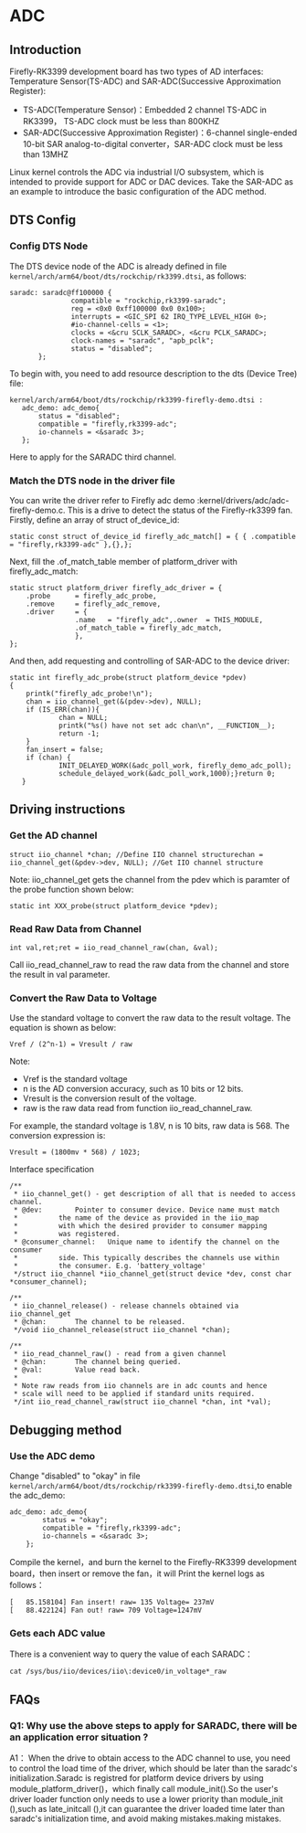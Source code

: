 # ADC
## Introduction

Firefly-RK3399 development board has two types of AD interfaces: Temperature Sensor(TS-ADC) and SAR-ADC(Successive Approximation Register):

* TS-ADC(Temperature Sensor)：Embedded 2 channel TS-ADC in RK3399， TS-ADC clock must be less than 800KHZ
* SAR-ADC(Successive Approximation Register)：6-channel single-ended 10-bit SAR analog-to-digital converter，SAR-ADC clock must be less than 13MHZ

Linux kernel controls the ADC via industrial I/O subsystem, which is intended to provide support for ADC or DAC devices. Take the SAR-ADC as an example to introduce the basic configuration of the ADC method.
## DTS Config
### Config DTS Node

The DTS device node of the ADC is already defined in file `kernel/arch/arm64/boot/dts/rockchip/rk3399.dtsi`, as follows:
```
saradc: saradc@ff100000 {
               compatible = "rockchip,rk3399-saradc";
               reg = <0x0 0xff100000 0x0 0x100>;
               interrupts = <GIC_SPI 62 IRQ_TYPE_LEVEL_HIGH 0>;
               #io-channel-cells = <1>;
               clocks = <&cru SCLK_SARADC>, <&cru PCLK_SARADC>;
               clock-names = "saradc", "apb_pclk";
               status = "disabled";
       };
```
To begin with, you need to add resource description to the dts (Device Tree) file:
```
kernel/arch/arm64/boot/dts/rockchip/rk3399-firefly-demo.dtsi :
   adc_demo: adc_demo{
       status = "disabled";
       compatible = "firefly,rk3399-adc";
       io-channels = <&saradc 3>;
   };
```
Here to apply for the SARADC third channel.
### Match the DTS node in the driver file

You can write the driver refer to Firefly adc demo :kernel/drivers/adc/adc-firefly-demo.c. This is a drive to detect the status of the Firefly-rk3399 fan. Firstly, define an array of struct of_device_id:
```
static const struct of_device_id firefly_adc_match[] = { { .compatible = "firefly,rk3399-adc" },{},};
```
Next, fill the .of_match_table member of platform_driver with  firefly_adc_match:
```
static struct platform_driver firefly_adc_driver = { 
    .probe      = firefly_adc_probe,
    .remove     = firefly_adc_remove,
    .driver     = { 
    			.name   = "firefly_adc",.owner  = THIS_MODULE,
    			.of_match_table = firefly_adc_match,
                },
};
```
And then, add requesting and controlling of SAR-ADC to the device driver:
```
static int firefly_adc_probe(struct platform_device *pdev)
{
	printk("firefly_adc_probe!\n");
    chan = iio_channel_get(&(pdev->dev), NULL);
    if (IS_ERR(chan)){
			chan = NULL;
			printk("%s() have not set adc chan\n", __FUNCTION__);
            return -1;
	}
    fan_insert = false;
    if (chan) {
			INIT_DELAYED_WORK(&adc_poll_work, firefly_demo_adc_poll);
			schedule_delayed_work(&adc_poll_work,1000);}return 0;
   }
```
## Driving instructions
### Get the AD channel
```
struct iio_channel *chan; //Define IIO channel structurechan = iio_channel_get(&pdev->dev, NULL); //Get IIO channel structure
```
Note: iio_channel_get gets the channel from the pdev which is paramter of the probe function shown below:
```
static int XXX_probe(struct platform_device *pdev);
```
### Read Raw Data from Channel
```
int val,ret;ret = iio_read_channel_raw(chan, &val);
```
Call iio_read_channel_raw to read the raw data from the channel and store the result in val parameter.
### Convert the Raw Data to Voltage
Use the standard voltage to convert the raw data to the result voltage. The equation is shown as below:
```
Vref / (2^n-1) = Vresult / raw
```
Note:
* Vref is the standard voltage
* n is the AD conversion accuracy, such as 10 bits or 12 bits.
* Vresult is the conversion result of the voltage.
* raw is the raw data read from function iio_read_channel_raw.

For example, the standard voltage is 1.8V, n is 10 bits, raw data is 568. The conversion expression is:
```
Vresult = (1800mv * 568) / 1023;
```
Interface specification
```
/**
 * iio_channel_get() - get description of all that is needed to access channel.
 * @dev:        Pointer to consumer device. Device name must match
 *          the name of the device as provided in the iio_map
 *          with which the desired provider to consumer mapping
 *          was registered.
 * @consumer_channel:   Unique name to identify the channel on the consumer
 *          side. This typically describes the channels use within
 *          the consumer. E.g. 'battery_voltage'
 */struct iio_channel *iio_channel_get(struct device *dev, const char *consumer_channel);
```
```
/**
 * iio_channel_release() - release channels obtained via iio_channel_get
 * @chan:       The channel to be released.
 */void iio_channel_release(struct iio_channel *chan);
```
```
/**
 * iio_read_channel_raw() - read from a given channel
 * @chan:       The channel being queried.
 * @val:        Value read back.
 *
 * Note raw reads from iio channels are in adc counts and hence
 * scale will need to be applied if standard units required.
 */int iio_read_channel_raw(struct iio_channel *chan, int *val);
```
## Debugging method
### Use the ADC demo
Change "disabled" to "okay" in file `kernel/arch/arm64/boot/dts/rockchip/rk3399-firefly-demo.dtsi`,to enable the adc_demo:
```
adc_demo: adc_demo{
        status = "okay";
        compatible = "firefly,rk3399-adc";
        io-channels = <&saradc 3>;
    };
```
Compile the kernel，and burn the kernel to the Firefly-RK3399 development board，then insert or remove the fan，it will Print the kernel logs as follows：
```
[   85.158104] Fan insert! raw= 135 Voltage= 237mV
[   88.422124] Fan out! raw= 709 Voltage=1247mV
```
### Gets each ADC value

There is a convenient way to query the value of each SARADC：
```
cat /sys/bus/iio/devices/iio\:device0/in_voltage*_raw
```
## FAQs
### Q1: Why use the above steps to apply for SARADC, there will be an application error situation ?

A1： When the drive to obtain access to the ADC channel to use, you need to control the load time of the driver, which should be later than the saradc's initialization.Saradc is registred for platform device drivers by using module_platform_driver()，which finally call module_init().So the user's driver loader function only needs to use a lower priority than module_init (),such as late_initcall (),it can guarantee the driver loaded time later than saradc's initialization time, and avoid making mistakes.making mistakes.
